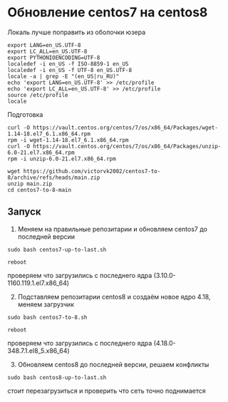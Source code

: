 # Обновление centos7 на centos8

Локаль лучше поправить из оболочки юзера
```
export LANG=en_US.UTF-8
export LC_ALL=en_US.UTF-8
export PYTHONIOENCODING=UTF-8
localedef -i en_US -f ISO-8859-1 en_US
localedef -i en_US -f UTF-8 en_US.UTF-8
locale -a | grep -E "(en_US|ru_RU)"
echo 'export LANG=en_US.UTF-8' >> /etc/profile
echo 'export LC_ALL=en_US.UTF-8' >> /etc/profile
source /etc/profile
locale
```

Подготовка
```
curl -O https://vault.centos.org/centos/7/os/x86_64/Packages/wget-1.14-18.el7_6.1.x86_64.rpm
rpm -i wget-1.14-18.el7_6.1.x86_64.rpm
curl -O https://vault.centos.org/centos/7/os/x86_64/Packages/unzip-6.0-21.el7.x86_64.rpm
rpm -i unzip-6.0-21.el7.x86_64.rpm

wget https://github.com/victorvk2002/centos7-to-8/archive/refs/heads/main.zip
unzip main.zip
cd centos7-to-8-main
```

## Запуск

1. Меняем на правильные репозитарии и обновляем centos7 до последней версии
```
sudo bash centos7-up-to-last.sh
```
```
reboot
```
проверяем что загрузились с последнего ядра (3.10.0-1160.119.1.el7.x86_64)

2. Подставляем репозитарии centos8 и создаём новое ядро 4.18, меняем загрузчик
```
sudo bash centos7-to-8.sh
```
```
reboot
```
проверяем что загрузились с последнего ядра (4.18.0-348.7.1.el8_5.x86_64)

3. Обновляем centos8 до последней версии, решаем конфликты
```
sudo bash centos8-up-to-last.sh
```
стоит перезагрузиться и проверить что сеть точно поднимается
